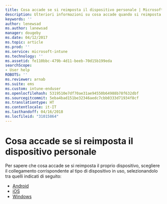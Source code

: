 ```yaml
---
title: Cosa accade se si reimposta il dispositivo personale | Microsoft Docs
description: Ulteriori informazioni su cosa accade quando si reimposta il dispositivo per ognuna delle piattaforme supportate di Intune.
keywords: ''
author: lenewsad
ms.author: lanewsad
manager: dougeby
ms.date: 04/12/2017
ms.topic: article
ms.prod: ''
ms.service: microsoft-intune
ms.technology: ''
ms.assetid: fe110bbc-479b-4d11-beeb-70d15b199eda
searchScope:
- User help
ROBOTS: ''
ms.reviewer: arnab
ms.suite: ems
ms.custom: intune-enduser
ms.openlocfilehash: 5319510e7df70ae31ae94550b64988b78f632dbf
ms.sourcegitcommit: 5eba4bad151be32346aedc7cbb0333d71934f8cf
ms.translationtype: HT
ms.contentlocale: it-IT
ms.lasthandoff: 04/16/2018
ms.locfileid: "31015864"
---
```

# <a name="what-happens-if-you-reset-your-device"></a>Cosa accade se si reimposta il dispositivo personale

Per sapere che cosa accade se si reimposta il proprio dispositivo, scegliere il collegamento corrispondente al tipo di dispositivo in uso, selezionandolo tra quelli indicati di seguito:

- [Android](what-happens-if-you-reset-your-device-using-the-company-portal-android.md)
- [iOS](what-happens-if-you-reset-your-device-using-the-company-portal-ios.md)
- [Windows](what-happens-if-you-reset-your-device-using-the-company-portal-windows.md)
